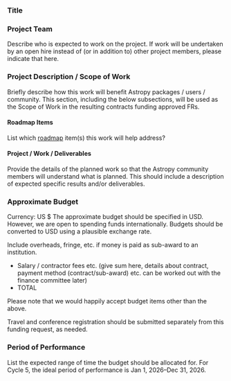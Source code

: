 ### Title

### Project Team
Describe who is expected to work on the project. If work will be undertaken by an open hire instead of (or in addition to) other project members, please indicate that here.

### Project Description / Scope of Work
Briefly describe how this work will benefit Astropy packages / users / community. 
This section, including the below subsections, will be used as the Scope of Work in the resulting contracts funding approved FRs. 

#### Roadmap Items
List which [roadmap](https://github.com/astropy/astropy-project/blob/main/roadmap/roadmap.md) item(s) this work will help address?

#### Project / Work / Deliverables
Provide the details of the planned work so that the Astropy community members will understand what is planned. This should include a description of expected specific results and/or deliverables.

### Approximate Budget
Currency: US $
The approximate budget should be specified in USD. However, we are open to spending funds internationally. Budgets should be converted to USD using a plausible exchange rate.

Include overheads, fringe, etc. if money is paid as sub-award to an institution.

- Salary / contractor fees etc. (give sum here, details about contract, payment method (contract/sub-award) etc. can be worked out with the finance committee later)
- TOTAL

Please note that we would happily accept budget items other than the above.

Travel and conference registration should be submitted separately from this funding request, as needed.

### Period of Performance

List the expected range of time the budget should be allocated for. For Cycle 5, the ideal period of performance is Jan 1, 2026–Dec 31, 2026.
